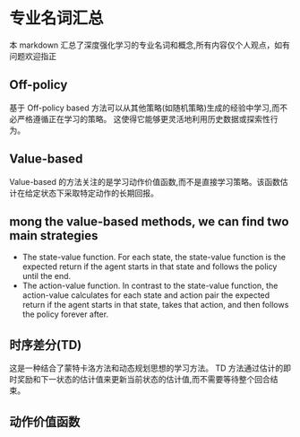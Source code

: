# 专业名词汇总

本 markdown 汇总了深度强化学习的专业名词和概念,所有内容仅个人观点，如有问题欢迎指正

## Off-policy

基于 Off-policy based 方法可以从其他策略(如随机策略)生成的经验中学习,而不必严格遵循正在学习的策略。
这使得它能够更灵活地利用历史数据或探索性行为。

## Value-based

Value-based 的方法关注的是学习动作价值函数,而不是直接学习策略。该函数估计在给定状态下采取特定动作的长期回报。

## mong the value-based methods, we can find two main strategies

- The state-value function. For each state, the state-value function is the expected return if the agent starts in that state and follows the policy until the end.
- The action-value function. In contrast to the state-value function, the action-value calculates for each state and action pair the expected return if the agent starts in that state, takes that action, and then follows the policy forever after.

## 时序差分(TD)

这是一种结合了蒙特卡洛方法和动态规划思想的学习方法。
TD 方法通过估计的即时奖励和下一状态的估计值来更新当前状态的估计值,而不需要等待整个回合结束。

## 动作价值函数
